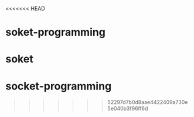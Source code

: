 <<<<<<< HEAD
# soket-programming
soket
=======
# socket-programming
>>>>>>> 52297d7b0d8aae4422409a730e5e040b3f96ff6d
